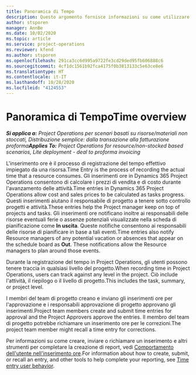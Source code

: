 ```yaml
---
title: Panoramica di Tempo
description: Questo argomento fornisce informazioni su come utilizzare la funzionalità Tempo in Dynamics 365 Project Operations.
author: stsporen
manager: AnnBe
ms.date: 10/02/2020
ms.topic: article
ms.service: project-operations
ms.reviewer: kfend
ms.author: stsporen
ms.openlocfilehash: 291ca3cc6d995a9722fe3cd29ded95fb606888c6
ms.sourcegitcommit: 4cf1dc1561b92fca4175f0b3813133c5e63ce8e6
ms.translationtype: HT
ms.contentlocale: it-IT
ms.lasthandoff: 10/28/2020
ms.locfileid: "4124553"
---
```

# <a name="time-overview"></a><span data-ttu-id="70721-103">Panoramica di Tempo</span><span class="sxs-lookup"><span data-stu-id="70721-103">Time overview</span></span>

<span data-ttu-id="70721-104">_**Si applica a:** Project Operations per scenari basati su risorse/materiali non stoccati, Distribuzione semplice: dalla transazione alla fatturazione proforma_</span><span class="sxs-lookup"><span data-stu-id="70721-104">_**Applies To:** Project Operations for resource/non-stocked based scenarios, Lite deployment - deal to proforma invoicing_</span></span>

<span data-ttu-id="70721-105">L'inserimento ore è il processo di registrazione del tempo effettivo impiegato da una risorsa.</span><span class="sxs-lookup"><span data-stu-id="70721-105">Time Entry is the process of recording the actual time that a resource consumes.</span></span> <span data-ttu-id="70721-106">Gli inserimenti ore in Dynamics 365 Project Operations consentono di calcolare i prezzi di vendita e di costo durante l'avanzamento delle attività.</span><span class="sxs-lookup"><span data-stu-id="70721-106">Time entries in Dynamics 365 Project Operations allow cost and sales prices to be calculated as tasks progress.</span></span> <span data-ttu-id="70721-107">Questi inserimenti aiutano il responsabile di progetto a tenere sotto controllo progetti e attività.</span><span class="sxs-lookup"><span data-stu-id="70721-107">These entries help the Project manager keep on top of projects and tasks.</span></span> <span data-ttu-id="70721-108">Gli inserimenti ore notificano inoltre ai responsabili delle risorse eventuali ferie o assenze potenziali visualizzate nella scheda di pianificazione come **In uscita**. Queste notifiche consentono ai responsabili delle risorse di pianificare in base a tali eventi.</span><span class="sxs-lookup"><span data-stu-id="70721-108">Time entries also notify Resource managers of any potential vacation or absences that appear on the schedule board as **Out**. These notifications allow the Resource managers to plan around those events.</span></span>

<span data-ttu-id="70721-109">Durante la registrazione del tempo in Project Operations, gli utenti possono tenere traccia in qualsiasi livello del progetto.</span><span class="sxs-lookup"><span data-stu-id="70721-109">When recording time in Project Operations, users can track against any level in the project.</span></span> <span data-ttu-id="70721-110">Ciò include l'attività, il riepilogo o il livello di progetto.</span><span class="sxs-lookup"><span data-stu-id="70721-110">This includes the task, summary, or project level.</span></span>

<span data-ttu-id="70721-111">I membri del team di progetto creano e inviano gli inserimenti ore per l'approvazione e i responsabili approvazione di progetto approvano gli inserimenti.</span><span class="sxs-lookup"><span data-stu-id="70721-111">Project team members create and submit time entries for approval and the Project Approvers approve the entries.</span></span> <span data-ttu-id="70721-112">Il membro del team di progetto potrebbe richiamare un inserimento ore per le correzioni.</span><span class="sxs-lookup"><span data-stu-id="70721-112">The project team member might recall a time entry for corrections.</span></span>

<span data-ttu-id="70721-113">Per informazioni su come creare, inviare o richiamare un inserimento e altri strumenti per completare la creazione di report, vedi [Comportamento dell'utente nell'inserimento ore](ui-behavior-time.md).</span><span class="sxs-lookup"><span data-stu-id="70721-113">For information about how to create, submit, or recall an entry, and other tools to help complete your reporting, see [Time entry user behavior](ui-behavior-time.md).</span></span>

